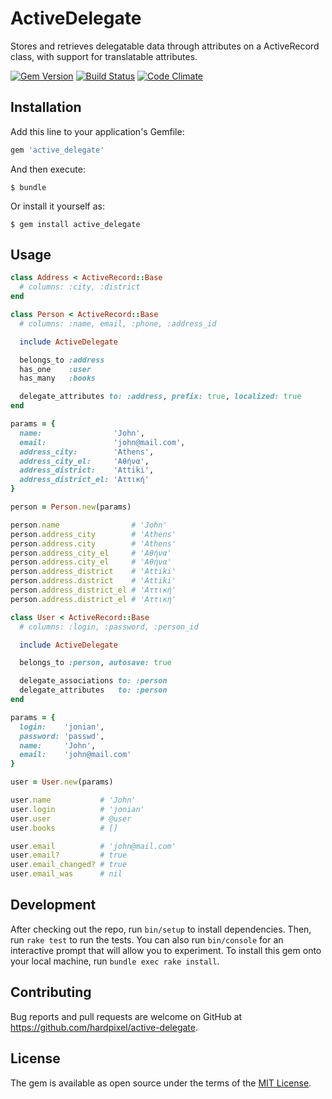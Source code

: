 # ActiveDelegate

Stores and retrieves delegatable data through attributes on a ActiveRecord class, with support for translatable attributes.

[![Gem Version](https://badge.fury.io/rb/active_delegate.svg)](https://badge.fury.io/rb/active_delegate)
[![Build Status](https://travis-ci.org/hardpixel/active-delegate.svg?branch=master)](https://travis-ci.org/hardpixel/active-delegate)
[![Code Climate](https://codeclimate.com/github/hardpixel/active-delegate/badges/gpa.png)](https://codeclimate.com/github/hardpixel/active-delegate)

## Installation

Add this line to your application's Gemfile:

```ruby
gem 'active_delegate'
```

And then execute:

    $ bundle

Or install it yourself as:

    $ gem install active_delegate

## Usage

```ruby
class Address < ActiveRecord::Base
  # columns: :city, :district
end

class Person < ActiveRecord::Base
  # columns: :name, email, :phone, :address_id

  include ActiveDelegate

  belongs_to :address
  has_one    :user
  has_many   :books

  delegate_attributes to: :address, prefix: true, localized: true
end

params = {
  name:                'John',
  email:               'john@mail.com',
  address_city:        'Athens',
  address_city_el:     'Αθήνα',
  address_district:    'Attiki',
  address_district_el: 'Αττική'
}

person = Person.new(params)

person.name                # 'John'
person.address_city        # 'Athens'
person.address.city        # 'Athens'
person.address_city_el     # 'Αθήνα'
person.address.city_el     # 'Αθήνα'
person.address_district    # 'Attiki'
person.address.district    # 'Attiki'
person.address_district_el # 'Αττική'
person.address.district_el # 'Αττική'

class User < ActiveRecord::Base
  # columns: :login, :password, :person_id

  include ActiveDelegate

  belongs_to :person, autosave: true

  delegate_associations to: :person
  delegate_attributes   to: :person
end

params = {
  login:    'jonian',
  password: 'passwd',
  name:     'John',
  email:    'john@mail.com'
}

user = User.new(params)

user.name           # 'John'
user.login          # 'jonian'
user.user           # @user
user.books          # []

user.email          # 'john@mail.com'
user.email?         # true
user.email_changed? # true
user.email_was      # nil
```

## Development

After checking out the repo, run `bin/setup` to install dependencies. Then, run `rake test` to run the tests. You can also run `bin/console` for an interactive prompt that will allow you to experiment. To install this gem onto your local machine, run `bundle exec rake install`.

## Contributing

Bug reports and pull requests are welcome on GitHub at https://github.com/hardpixel/active-delegate.


## License

The gem is available as open source under the terms of the [MIT License](http://opensource.org/licenses/MIT).
